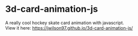 # 3d-card-animation-js
A really cool hockey skate card animation with javascript. <br>
View it here: https://jwilson97.github.io/3d-card-animation-js/
